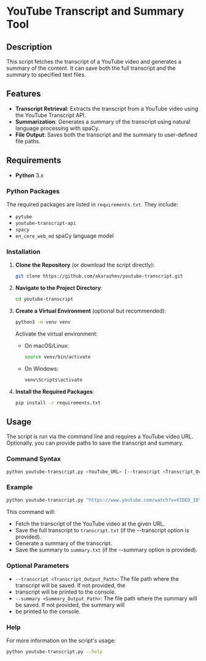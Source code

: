 # YouTube Transcript and Summary Tool

## Description

This script fetches the transcript of a YouTube video and generates a summary of the content. It can save both the full 
transcript and the summary to specified text files.

## Features

- **Transcript Retrieval**: Extracts the transcript from a YouTube video using the YouTube Transcript API.
- **Summarization**: Generates a summary of the transcript using natural language processing with spaCy.
- **File Output**: Saves both the transcript and the summary to user-defined file paths.

## Requirements

- **Python** 3.x

### Python Packages

The required packages are listed in `requirements.txt`. They include:

- `pytube`
- `youtube-transcript-api`
- `spacy`
- `en_core_web_md` spaCy language model

### Installation

1. **Clone the Repository** (or download the script directly):

   ```bash
   git clone https://github.com/akarazhev/youtube-transcript.git
   ```

2. **Navigate to the Project Directory**:

   ```bash
   cd youtube-transcript
   ```

3. **Create a Virtual Environment** (optional but recommended):

   ```bash
   python3 -m venv venv
   ```

   Activate the virtual environment:

    - On macOS/Linux:

      ```bash
      source venv/bin/activate
      ```

    - On Windows:

      ```bash
      venv\Scripts\activate
      ```

4. **Install the Required Packages**:

   ```bash
   pip install -r requirements.txt
   ```

## Usage

The script is run via the command line and requires a YouTube video URL. Optionally, you can provide paths to save the 
transcript and summary.

### Command Syntax

```bash
python youtube-transcript.py <YouTube_URL> [--transcript <Transcript_Output_Path>] [--summary <Summary_Output_Path>]
```

### Example

```bash
python youtube-transcript.py "https://www.youtube.com/watch?v=VIDEO_ID" --transcript transcript.txt --summary summary.txt
```

This command will:

- Fetch the transcript of the YouTube video at the given URL.
- Save the full transcript to `transcript.txt` (if the --transcript option is provided).
- Generate a summary of the transcript.
- Save the summary to `summary.txt` (if the --summary option is provided).

### Optional Parameters
- `--transcript <Transcript_Output_Path>`: The file path where the transcript will be saved. If not provided, the 
- transcript will be printed to the console.
- `--summary <Summary_Output_Path>`: The file path where the summary will be saved. If not provided, the summary will 
- be printed to the console.

### Help

For more information on the script's usage:

```bash
python youtube-transcript.py --help
```